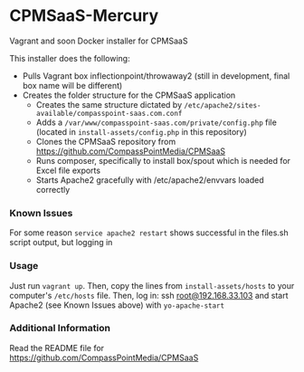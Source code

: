 # CPMSaaS-Mercury
Vagrant and soon Docker installer for CPMSaaS

This installer does the following:
* Pulls Vagrant box inflectionpoint/throwaway2 (still in development, final box name will be different)
* Creates the folder structure for the CPMSaaS application
    * Creates the same structure dictated by `/etc/apache2/sites-available/compasspoint-saas.com.conf`
    * Adds a `/var/www/compasspoint-saas.com/private/config.php` file (located in `install-assets/config.php` in this repository)
    * Clones the CPMSaaS repository from https://github.com/CompassPointMedia/CPMSaaS
    * Runs composer, specifically to install box/spout which is needed for Excel file exports
    * Starts Apache2 gracefully with /etc/apache2/envvars loaded correctly
    

### Known Issues
For some reason `service apache2 restart` shows successful in the files.sh script output, but logging in 
    
### Usage

Just run `vagrant up`.
Then, copy the lines from `install-assets/hosts` to your computer's `/etc/hosts` file.
Then, log in:
    ssh root@192.168.33.103
and start Apache2 (see Known Issues above) with `yo-apache-start`


### Additional Information

Read the README file for https://github.com/CompassPointMedia/CPMSaaS
